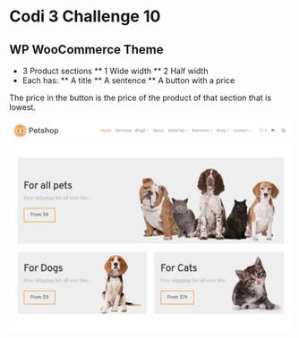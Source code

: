 # Codi 3 Challenge 10

## WP WooCommerce Theme

* 3 Product sections
** 1 Wide width
** 2 Half width
* Each has:
** A title
** A sentence
** A button with a price

The price in the button is the price of the product of that section that is lowest.

![Design](screenshot.png)
